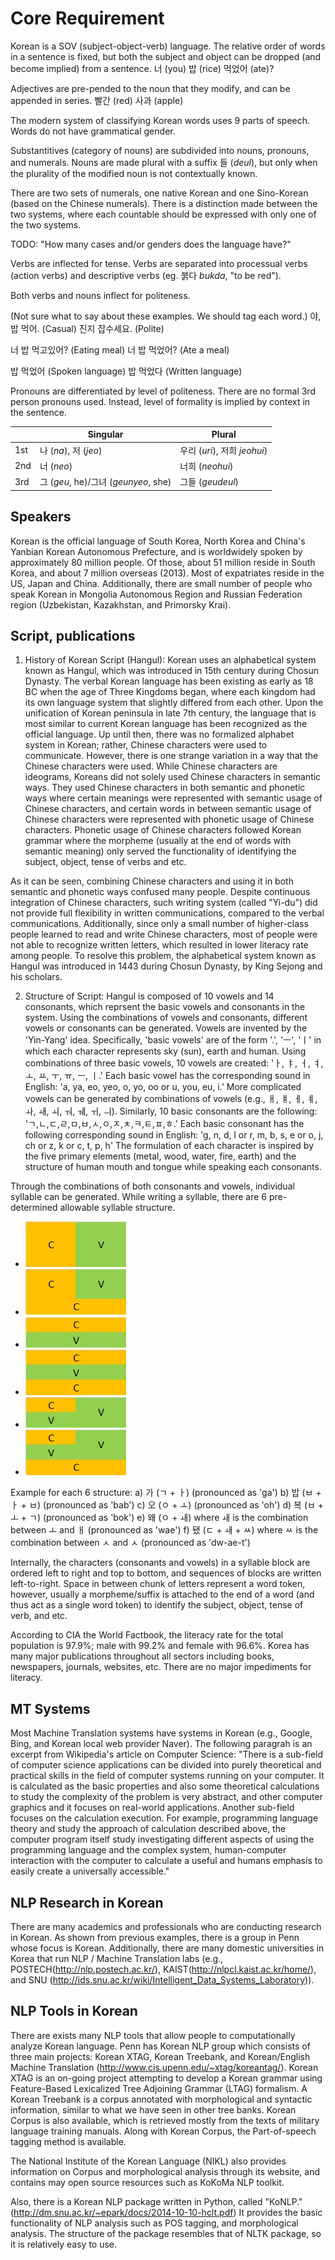 # Core Requirement

Korean is a SOV (subject-object-verb) language. The relative order of words in a sentence is fixed, but both the subject and object can be dropped (and become implied) from a sentence.
너 (you) 밥 (rice) 먹었어 (ate)?

Adjectives are pre-pended to the noun that they modify, and can be appended in series.
빨간 (red) 사과 (apple)

The modern system of classifying Korean words uses 9 parts of speech. Words do not have grammatical gender.

Substantitives (category of nouns) are subdivided into nouns, pronouns, and numerals. Nouns are made plural with a suffix 들 (*deul*), but only when the plurality of the modified noun is not contextually known.

There are two sets of numerals, one native Korean and one Sino-Korean (based on the Chinese numerals). There is a distinction made between the two systems, where each countable should be expressed with only one of the two systems.

TODO: "How many cases and/or genders does the language have?"

Verbs are inflected for tense. Verbs are separated into processual verbs (action verbs) and descriptive verbs (eg. 붉다 *bukda*, "to be red").

Both verbs and nouns inflect for politeness.

(Not sure what to say about these examples. We should tag each word.)
야, 밥 먹어. (Casual)
진지 잡수세요. (Polite)

너 밥 먹고있어? (Eating meal)
너 밥 먹었어? (Ate a meal)

밥 먹었어 (Spoken language)
밥 먹었다 (Written language)

Pronouns are differentiated by level of politeness. There are no formal 3rd person pronouns used. Instead, level of formality is implied by context in the sentence.

|     | Singular                             | Plural                       |
|-----|--------------------------------------|------------------------------|
| 1st | 나 (*na*), 저 (*jeo*)                | 우리 (*uri*), 저희 *jeohui*) |
| 2nd | 너 (*neo*)                           | 너희 (*neohui*)              |
| 3rd | 그 (*geu*, he)/그녀 (*geunyeo*, she) | 그들 (*geudeul*)             |

## Speakers
Korean is the official language of South Korea, North Korea and China's Yanbian Korean Autonomous Prefecture, and is worldwidely spoken by approximately 80 million people. Of those, about 51 million reside in South Korea, and about 7 million overseas (2013). Most of expatriates reside in the US, Japan and China. Additionally, there are small number of people who speak Korean in Mongolia Autonomous Region and Russian Federation region (Uzbekistan, Kazakhstan, and Primorsky Krai).


## Script, publications
1. History of Korean Script (Hangul):
Korean uses an alphabetical system known as Hangul, which was introduced in 15th century during Chosun Dynasty. The verbal Korean language has been existing as early as 18 BC when the age of Three Kingdoms began, where each kingdom had its own language system that slightly differed from each other. Upon the unification of Korean peninsula in late 7th century, the language that is most similar to current Korean language has been recognized as the official language. Up until then, there was no formalized alphabet system in Korean; rather, Chinese characters were used to communicate. However, there is one strange variation in a way that the Chinese characters were used. While Chinese characters are ideograms, Koreans did not solely used Chinese characters in semantic ways. They used Chinese characters in both semantic and phonetic ways where certain meanings were represented with semantic usage of Chinese characters, and certain words in between semantic usage of Chinese characters were represented with phonetic usage of Chinese characters. Phonetic usage of Chinese characters followed Korean grammar where the morpheme (usually at the end of words with semantic meaning) only served the functionality of identifying the subject, object, tense of verbs and etc.

As it can be seen, combining Chinese characters and using it in both semantic and phonetic ways confused many people. Despite continuous integration of Chinese characters, such writing system (called "Yi-du") did not provide full flexibility in written communications, compared to the verbal communications. Additionally, since only a small number of higher-class people learned to read and write Chinese characters, most of people were not able to recognize written letters, which resulted in lower literacy rate among people. To resolve this problem, the alphabetical system known as Hangul was introduced in 1443 during Chosun Dynasty, by King Sejong and his scholars.

2. Structure of Script: 
Hangul is composed of 10 vowels and 14 consonants, which reprsent the basic vowels and consonants in the system. Using the combinations of vowels and consonants, different vowels or consonants can be generated. Vowels are invented by the 'Yin-Yang' idea. Specifically, 'basic vowels' are of the form '.', 'ㅡ', 'ㅣ' in which each character represents sky (sun), earth and human. Using combinations of three basic vowels, 10 vowels are created: 'ㅏ, ㅑ, ㅓ, ㅕ, ㅗ, ㅛ, ㅜ, ㅠ, ㅡ, ㅣ.' Each basic vowel has the corresponding sound in English: 'a, ya, eo, yeo, o, yo, oo or u, you, eu, i.' More complicated vowels can be generated by combinations of vowels (e.g., ㅐ, ㅒ, ㅔ, ㅖ, ㅘ, ㅙ, ㅚ, ㅝ, ㅞ, ㅟ, ㅢ). Similarly, 10 basic consonants are the following: 'ㄱ,ㄴ,ㄷ,ㄹ,ㅁ,ㅂ,ㅅ,ㅇ,ㅈ,ㅊ,ㅋ,ㅌ,ㅍ,ㅎ.' Each basic consonant has the following corresponding sound in English: 'g, n, d, l or r, m, b, s, e or o, j, ch or z, k or c, t, p, h' The formulation of each character is inspired by the five primary elements (metal, wood, water, fire, earth) and the structure of human mouth and tongue while speaking each consonants. 

Through the combinations of both consonants and vowels, individual syllable can be generated. While writing a syllable, there are 6 pre-determined allowable syllable structure. 
  - ![alt tag](https://raw.githubusercontent.com/terrynsun/korean-research/master/1.jpg?token=AKPPwzmH4ByOK0ry5sYy7VVa3VMMTlvZks5VLfqGwA%3D%3D)
  - ![alt tag](https://raw.githubusercontent.com/terrynsun/korean-research/master/2.jpg?token=AKPPw1qupeUgpcBtWFwTiA1Z73hYnkQiks5VLfqHwA%3D%3D)
  - ![alt tag](https://raw.githubusercontent.com/terrynsun/korean-research/master/3.jpg?token=AKPPw04Tkbp88cdwbXPBWGxbpSmQbZkvks5VLfqIwA%3D%3D)
  - ![alt tag](https://raw.githubusercontent.com/terrynsun/korean-research/master/4.jpg?token=AKPPw0bFy1lY-JJFwwUeVBF2q6mhBjtIks5VLfqIwA%3D%3D)
  - ![alt tag](https://raw.githubusercontent.com/terrynsun/korean-research/master/5.jpg?token=AKPPwx6wVq0sVL7cA-dh0V1Cg37IxjUWks5VLfqJwA%3D%3D)
  - ![alt tag](https://raw.githubusercontent.com/terrynsun/korean-research/master/6.jpg?token=AKPPw6lmQmV8c5EHW-r5Wn3pJbt1pggpks5VLfqKwA%3D%3D)

Example for each 6 structure:
  a) 가 (ㄱ + ㅏ) (pronounced as 'ga')
  b) 밥 (ㅂ + ㅏ + ㅂ) (pronounced as 'bab')
  c) 오 (ㅇ + ㅗ) (pronounced as 'oh')
  d) 복 (ㅂ + ㅗ + ㄱ) (pronounced as 'bok')
  e) 왜 (ㅇ + ㅙ) where ㅙ is the combination between ㅗ and ㅐ (pronounced as 'wae')
  f) 됐 (ㄷ + ㅙ + ㅆ) where ㅆ is the combination between ㅅ and ㅅ (pronounced as 'dw-ae-t')

Internally, the characters (consonants and vowels) in a syllable block are ordered left to right and top to bottom, and sequences of blocks are written left-to-right. Space in between chunk of letters represent a word token, however, usually a morpheme/suffix is attached to the end of a word (and thus act as a single word token) to identify the subject, object, tense of verb, and etc.

According to CIA the World Factbook, the literacy rate for the total population is 97.9%; male with 99.2% and female with 96.6%. Korea has many major publications throughout all sectors including books, newspapers, journals, websites, etc. There are no major impediments for literacy. 

## MT Systems
Most Machine Translation systems have systems in Korean (e.g., Google, Bing, and Korean local web provider Naver). 
The following paragrah is an excerpt from Wikipedia's article on Computer Science:
"There is a sub-field of computer science applications can be divided into purely theoretical and practical skills in the field of computer systems running on your computer. It is calculated as the basic properties and also some theoretical calculations to study the complexity of the problem is very abstract, and other computer graphics and it focuses on real-world applications. Another sub-field focuses on the calculation execution. For example, programming language theory and study the approach of calculation described above, the computer program itself study investigating different aspects of using the programming language and the complex system, human-computer interaction with the computer to calculate a useful and humans emphasis to easily create a universally accessible."

## NLP Research in Korean
There are many academics and professionals who are conducting research in Korean. As shown from previous examples, there is a group in Penn whose focus is Korean. Additionally, there are many domestic universities in Korea that run NLP / Machine Translation labs (e.g., POSTECH(http://nlp.postech.ac.kr/), KAIST(http://nlpcl.kaist.ac.kr/home/), and SNU (http://ids.snu.ac.kr/wiki/Intelligent_Data_Systems_Laboratory)). 

## NLP Tools in Korean
There are exists many NLP tools that allow people to computationally analyze Korean language. Penn has Korean NLP group which consists of three main projects: Korean XTAG, Korean Treebank, and Korean/English Machine Translation (http://www.cis.upenn.edu/~xtag/koreantag/). Korean XTAG is an on-going project attempting to develop a Korean grammar using Feature-Based Lexicalized Tree Adjoining Grammar (LTAG) formalism. A Korean Treebank is a corpus annotated with morphological and syntactic information, similar to what we have seen in other tree banks. Korean Corpus is also available, which is retrieved mostly from the texts of military language training manuals. Along with Korean Corpus, the Part-of-speech tagging method is available.

The National Institute of the Korean Language (NIKL) also provides information on Corpus and morphological analysis through its website, and contains may open source resources such as KoKoMa NLP toolkit.

Also, there is a Korean NLP package written in Python, called "KoNLP." (http://dm.snu.ac.kr/~epark/docs/2014-10-10-hclt.pdf) It provides the basic functionality of NLP analysis such as POS tagging, and morphological analysis. The structure of the package resembles that of NLTK package, so it is relatively easy to use. 

